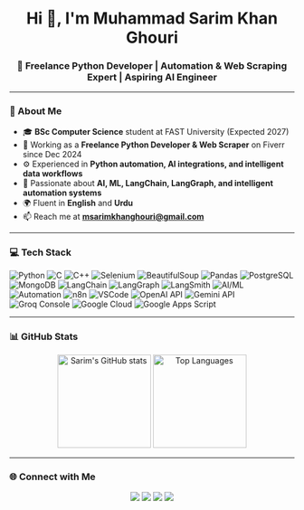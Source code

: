 <h1 align="center">Hi 👋, I'm Muhammad Sarim Khan Ghouri</h1>
<h3 align="center">🚀 Freelance Python Developer | Automation & Web Scraping Expert | Aspiring AI Engineer</h3>

---

### 🧠 About Me  
- 🎓 **BSc Computer Science** student at FAST University (Expected 2027)  
- 💼 Working as a **Freelance Python Developer & Web Scraper** on Fiverr since Dec 2024  
- ⚙️ Experienced in **Python automation, AI integrations, and intelligent data workflows**  
- 🤖 Passionate about **AI, ML, LangChain, LangGraph, and intelligent automation systems**  
- 🌍 Fluent in **English** and **Urdu**  
- 📫 Reach me at **msarimkhanghouri@gmail.com**

---

### 💻 Tech Stack

![Python](https://img.shields.io/badge/Python-3776AB?style=for-the-badge&logo=python&logoColor=white)
![C](https://img.shields.io/badge/C-A8B9CC?style=for-the-badge&logo=c&logoColor=white)
![C++](https://img.shields.io/badge/C++-00599C?style=for-the-badge&logo=cplusplus&logoColor=white)
![Selenium](https://img.shields.io/badge/Selenium-43B02A?style=for-the-badge&logo=selenium&logoColor=white)
![BeautifulSoup](https://img.shields.io/badge/BeautifulSoup-4B8BBE?style=for-the-badge&logo=python&logoColor=white)
![Pandas](https://img.shields.io/badge/Pandas-150458?style=for-the-badge&logo=pandas&logoColor=white)
![PostgreSQL](https://img.shields.io/badge/PostgreSQL-316192?style=for-the-badge&logo=postgresql&logoColor=white)
![MongoDB](https://img.shields.io/badge/MongoDB-47A248?style=for-the-badge&logo=mongodb&logoColor=white)
![LangChain](https://img.shields.io/badge/LangChain-000000?style=for-the-badge&logo=chainlink&logoColor=white)
![LangGraph](https://img.shields.io/badge/LangGraph-4C51BF?style=for-the-badge&logo=graph&logoColor=white)
![LangSmith](https://img.shields.io/badge/LangSmith-0E76A8?style=for-the-badge&logo=smith&logoColor=white)
![AI/ML](https://img.shields.io/badge/AI/ML-FF6F00?style=for-the-badge&logo=tensorflow&logoColor=white)
![Automation](https://img.shields.io/badge/Automation-2C2E43?style=for-the-badge)
![n8n](https://img.shields.io/badge/n8n-EA4C89?style=for-the-badge&logo=n8n&logoColor=white)
![VSCode](https://img.shields.io/badge/VSCode-0078D4?style=for-the-badge&logo=visualstudiocode&logoColor=white)
![OpenAI API](https://img.shields.io/badge/OpenAI_API-412991?style=for-the-badge&logo=openai&logoColor=white)
![Gemini API](https://img.shields.io/badge/Gemini_API-4285F4?style=for-the-badge&logo=google&logoColor=white)
![Groq Console](https://img.shields.io/badge/Groq.Console-FF6F00?style=for-the-badge&logo=groq&logoColor=white)
![Google Cloud](https://img.shields.io/badge/Google_Cloud-4285F4?style=for-the-badge&logo=googlecloud&logoColor=white)
![Google Apps Script](https://img.shields.io/badge/Google_Apps_Script-34A853?style=for-the-badge&logo=google&logoColor=white)

---

### 📊 GitHub Stats  

<p align="center">
  <img src="https://github-readme-stats.vercel.app/api?username=sarimkhanghouri&show_icons=true&theme=radical" alt="Sarim's GitHub stats" height="165" />
  <img src="https://github-readme-stats.vercel.app/api/top-langs/?username=sarimkhanghouri&layout=compact&theme=radical" alt="Top Languages" height="165" />
</p>

---

### 🌐 Connect with Me  
<p align="center">
  <a href="mailto:msarimkhanghouri@gmail.com"><img src="https://img.shields.io/badge/Email-D14836?style=for-the-badge&logo=gmail&logoColor=white" /></a>
  <a href="https://www.fiverr.com/sarimkhanghouri"><img src="https://img.shields.io/badge/Fiverr-1DBF73?style=for-the-badge&logo=fiverr&logoColor=white" /></a>
  <a href="https://www.linkedin.com/in/sarimkhanghouri"><img src="https://img.shields.io/badge/LinkedIn-0A66C2?style=for-the-badge&logo=linkedin&logoColor=white" /></a>
  <a href="https://github.com/sarimkhanghouri"><img src="https://img.shields.io/badge/GitHub-100000?style=for-the-badge&logo=github&logoColor=white" /></a>
</p>
